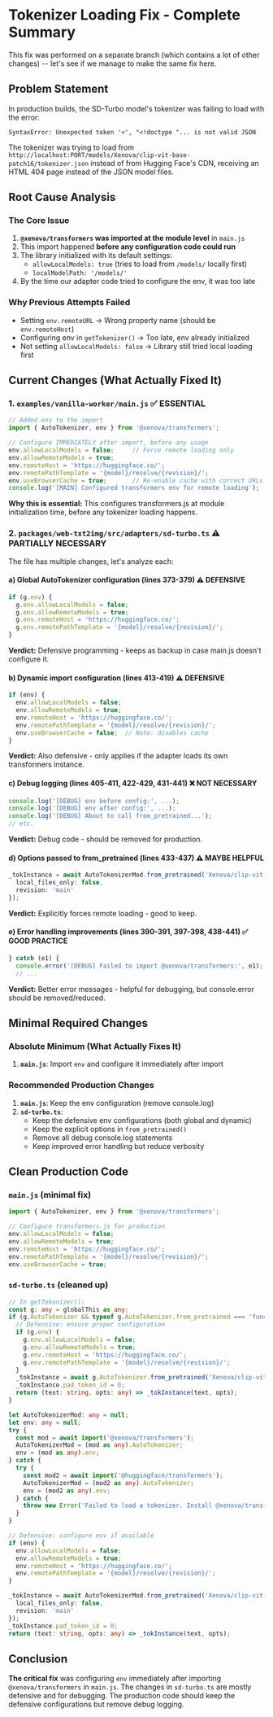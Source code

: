 # Tokenizer Loading Fix - Complete Summary

This fix was performed on a separate branch (which contains a lot of other changes) 
-- let's see if we manage to make the same fix here.

## Problem Statement
In production builds, the SD-Turbo model's tokenizer was failing to load with the error:
```
SyntaxError: Unexpected token '<', "<!doctype "... is not valid JSON
```

The tokenizer was trying to load from `http://localhost:PORT/models/Xenova/clip-vit-base-patch16/tokenizer.json` instead of from Hugging Face's CDN, receiving an HTML 404 page instead of the JSON model files.

## Root Cause Analysis

### The Core Issue
1. **`@xenova/transformers` was imported at the module level** in `main.js`
2. This import happened **before any configuration code could run**
3. The library initialized with its default settings:
   - `allowLocalModels: true` (tries to load from `/models/` locally first)
   - `localModelPath: '/models/'`
4. By the time our adapter code tried to configure the env, it was too late

### Why Previous Attempts Failed
- Setting `env.remoteURL` → Wrong property name (should be `env.remoteHost`)
- Configuring env in `getTokenizer()` → Too late, env already initialized
- Not setting `allowLocalModels: false` → Library still tried local loading first

## Current Changes (What Actually Fixed It)

### 1. `examples/vanilla-worker/main.js` ✅ **ESSENTIAL**
```javascript
// Added env to the import
import { AutoTokenizer, env } from '@xenova/transformers';

// Configure IMMEDIATELY after import, before any usage
env.allowLocalModels = false;     // Force remote loading only
env.allowRemoteModels = true;
env.remoteHost = 'https://huggingface.co/';
env.remotePathTemplate = '{model}/resolve/{revision}/';
env.useBrowserCache = true;       // Re-enable cache with correct URLs
console.log('[MAIN] Configured transformers env for remote loading');
```

**Why this is essential:** This configures transformers.js at module initialization time, before any tokenizer loading happens.

### 2. `packages/web-txt2img/src/adapters/sd-turbo.ts` ⚠️ **PARTIALLY NECESSARY**

The file has multiple changes, let's analyze each:

#### a) Global AutoTokenizer configuration (lines 373-379) ⚠️ **DEFENSIVE**
```typescript
if (g.env) {
  g.env.allowLocalModels = false;
  g.env.allowRemoteModels = true;
  g.env.remoteHost = 'https://huggingface.co/';
  g.env.remotePathTemplate = '{model}/resolve/{revision}/';
}
```
**Verdict:** Defensive programming - keeps as backup in case main.js doesn't configure it.

#### b) Dynamic import configuration (lines 413-419) ⚠️ **DEFENSIVE**
```typescript
if (env) {
  env.allowLocalModels = false;
  env.allowRemoteModels = true;
  env.remoteHost = 'https://huggingface.co/';
  env.remotePathTemplate = '{model}/resolve/{revision}/';
  env.useBrowserCache = false;  // Note: disables cache
}
```
**Verdict:** Also defensive - only applies if the adapter loads its own transformers instance.

#### c) Debug logging (lines 405-411, 422-429, 431-441) ❌ **NOT NECESSARY**
```typescript
console.log('[DEBUG] env before config:', ...);
console.log('[DEBUG] env after config:', ...);
console.log('[DEBUG] About to call from_pretrained...');
// etc.
```
**Verdict:** Debug code - should be removed for production.

#### d) Options passed to from_pretrained (lines 433-437) ⚠️ **MAYBE HELPFUL**
```typescript
_tokInstance = await AutoTokenizerMod.from_pretrained('Xenova/clip-vit-base-patch16', {
  local_files_only: false,
  revision: 'main'
});
```
**Verdict:** Explicitly forces remote loading - good to keep.

#### e) Error handling improvements (lines 390-391, 397-398, 438-441) ✅ **GOOD PRACTICE**
```typescript
} catch (e1) {
  console.error('[DEBUG] Failed to import @xenova/transformers:', e1);
  // ...
```
**Verdict:** Better error messages - helpful for debugging, but console.error should be removed/reduced.

## Minimal Required Changes

### Absolute Minimum (What Actually Fixes It)
1. **`main.js`**: Import `env` and configure it immediately after import

### Recommended Production Changes
1. **`main.js`**: Keep the env configuration (remove console.log)
2. **`sd-turbo.ts`**: 
   - Keep the defensive env configurations (both global and dynamic)
   - Keep the explicit options in `from_pretrained()`
   - Remove all debug console.log statements
   - Keep improved error handling but reduce verbosity

## Clean Production Code

### `main.js` (minimal fix)
```javascript
import { AutoTokenizer, env } from '@xenova/transformers';

// Configure transformers.js for production
env.allowLocalModels = false;
env.allowRemoteModels = true;
env.remoteHost = 'https://huggingface.co/';
env.remotePathTemplate = '{model}/resolve/{revision}/';
env.useBrowserCache = true;
```

### `sd-turbo.ts` (cleaned up)
```typescript
// In getTokenizer():
const g: any = globalThis as any;
if (g.AutoTokenizer && typeof g.AutoTokenizer.from_pretrained === 'function') {
  // Defensive: ensure proper configuration
  if (g.env) {
    g.env.allowLocalModels = false;
    g.env.allowRemoteModels = true;
    g.env.remoteHost = 'https://huggingface.co/';
    g.env.remotePathTemplate = '{model}/resolve/{revision}/';
  }
  _tokInstance = await g.AutoTokenizer.from_pretrained('Xenova/clip-vit-base-patch16');
  _tokInstance.pad_token_id = 0;
  return (text: string, opts: any) => _tokInstance(text, opts);
}

let AutoTokenizerMod: any = null;
let env: any = null;
try {
  const mod = await import('@xenova/transformers');
  AutoTokenizerMod = (mod as any).AutoTokenizer;
  env = (mod as any).env;
} catch {
  try {
    const mod2 = await import('@huggingface/transformers');
    AutoTokenizerMod = (mod2 as any).AutoTokenizer;
    env = (mod2 as any).env;
  } catch {
    throw new Error('Failed to load a tokenizer. Install @xenova/transformers or provide tokenizerProvider in loadModel options.');
  }
}

// Defensive: configure env if available
if (env) {
  env.allowLocalModels = false;
  env.allowRemoteModels = true;
  env.remoteHost = 'https://huggingface.co/';
  env.remotePathTemplate = '{model}/resolve/{revision}/';
}

_tokInstance = await AutoTokenizerMod.from_pretrained('Xenova/clip-vit-base-patch16', {
  local_files_only: false,
  revision: 'main'
});
_tokInstance.pad_token_id = 0;
return (text: string, opts: any) => _tokInstance(text, opts);
```

## Conclusion

**The critical fix** was configuring `env` immediately after importing `@xenova/transformers` in `main.js`. The changes in `sd-turbo.ts` are mostly defensive and for debugging. The production code should keep the defensive configurations but remove debug logging.